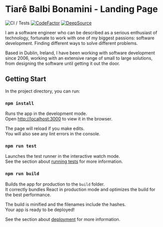 # Tiarê Balbi Bonamini - Landing Page

![CI / Tests](https://github.com/tiarebalbi/tiarebalbi-website/workflows/CI%20/%20Tests/badge.svg)
[![CodeFactor](https://www.codefactor.io/repository/github/tiarebalbi/tiarebalbi-website/badge)](https://www.codefactor.io/repository/github/tiarebalbi/tiarebalbi-website)
[![DeepSource](https://deepsource.io/gh/tiarebalbi/tiarebalbi-website.svg/?label=active+issues&show_trend=true)](https://deepsource.io/gh/tiarebalbi/tiarebalbi-website/?ref=repository-badge)

I am a software engineer who can be described as a serious enthusiast of technology, fortunate to work with one of my biggest passions: software development. Finding different ways to solve different problems.

Based in Dublin, Ireland, I have been working with software development since 2006, working with an extensive range of small to large solutions, from designing the software until getting it out the door.

## Getting Start

In the project directory, you can run:

### `npm install`

Runs the app in the development mode.<br>
Open [http://localhost:3000](http://localhost:3000) to view it in the browser.

The page will reload if you make edits.<br>
You will also see any lint errors in the console.

### `npm run test`

Launches the test runner in the interactive watch mode.<br>
See the section about [running tests](https://facebook.github.io/create-react-app/docs/running-tests) for more information.

### `npm run build`

Builds the app for production to the `build` folder.<br>
It correctly bundles React in production mode and optimizes the build for the best performance.

The build is minified and the filenames include the hashes.<br>
Your app is ready to be deployed!

See the section about [deployment](https://facebook.github.io/create-react-app/docs/deployment) for more information.
